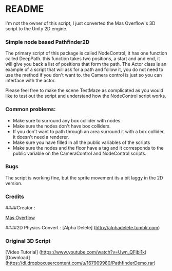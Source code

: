 # README #

I'm not the owner of this script, I just converted the Mas Overflow's 3D script to the Unity 2D engine.

### Simple node based Pathfinder2D ###

The primary script of this package is called NodeControl, it has one function called DeepPath. this function takes two positions, a start and and end, it will give you back a list of positions that form the path.
The Actor class is an example of a script that will ask for a path and follow it, you do not need to use the method if you don't want to. the Camera control is just so you can interface with the actor.

Please feel free to make the scene TestMaze as complicated as you would like to test out the script and understand how the NodeControl script works.

### Common problems: ###

* Make sure to surround any box collider with nodes.
* Make sure the nodes don't have box colliders.
* If you don't want to path through an area surround it with a box collider, it doesn't need a renderer.
* Make sure you have filled in all the public variables of the scripts
* Make sure the nodes and the floor have a tag and it corresponds to the public variable on the CameraControl and NodeControl scripts.

### Bugs ###

The script is working fine, but the sprite movement its a bit laggy in the 2D version.

### Credits ###

####Creator :

[Mas Overflow](https://plus.google.com/117251102541735862739/posts)

####2D Physics Convert :
[Alpha Delete] (http://alphadelete.tumblr.com)

### Original 3D Script ###

[Video Tutorial] (https://www.youtube.com/watch?v=Uwn_QFjbl1k)
[Download] (https://dl.dropboxusercontent.com/u/167909980/PathfinderDemo.rar)






